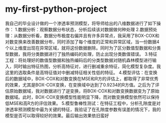# my-first-python-project
我自己的毕业设计做的一个渗透率预测模型，将导师给出的八维数据进行了如下操作：
1.数据分析：观察数据分布状态，分析后续该对数据做何种处理
2.数据预处理：从数据分析看，数据分布极度右偏并且有许多异常点，我采用了BOX-COX和对数变换来改善数据分布，同时添加了每个维度的正常和异常区域，当一份数据4个以上维度出现在异常区域，就将这份数据删除。同时为了区分数值型数据和分类型数据，我将分类数据进行了独热编码的处理，防止出现分类数值错误。
3.特征工程：将处理好的数值型数据和独热编码后的分类型数据对随机森林模型进行输入，同时输出特征热图，分析高特征对，进行删减重余特征，简化模型复杂度。我这里的选取条件是高特征值对中删减特征相关性低的特征。
4.模型评估：在变换后的数据域中，BOX-COX和对数变换在MSE和R方的评估上，都取得了非常优秀的效果，尤其是BOX-COX变换，在变换域中达到了0.9234的R方值。之后为了评估原始数据域，我对数据进行了逆变换，将BOX-COX和对数变换数据变为了原始数据域。此时，BOX-COX变换模型性能明显下降，而对数变换模型依然可以保持低MSE和高R方的评估效果。
5.模型鲁棒性测试：在特征工程中，分析孔隙度是对渗透率预测模型中最为关键的特征，我验证了在孔隙度参数有误差的情况下，我的模型是否可以取得较好的效果。最后输出效果依旧蛮好

